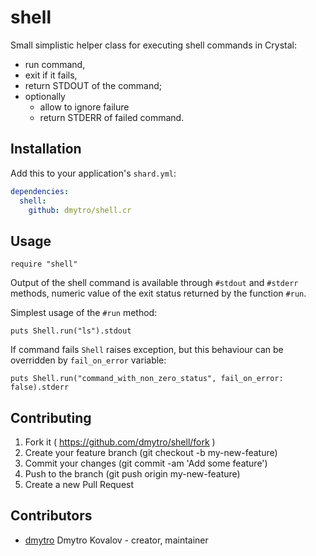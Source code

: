 # shell

Small simplistic helper class for executing shell commands in Crystal:

- run command,
- exit if it fails,
- return STDOUT of the command;
- optionally
  - allow to ignore failure
  - return STDERR of failed command.

## Installation


Add this to your application's `shard.yml`:

```yaml
dependencies:
  shell:
    github: dmytro/shell.cr
```


## Usage


```crystal
require "shell"
```

Output of the shell command is available through `#stdout` and `#stderr`
methods, numeric value of the exit status returned by the function `#run`.

Simplest usage of the `#run` method:

```crystal
puts Shell.run("ls").stdout
```


If command fails `Shell` raises exception, but this behaviour can be
overridden by `fail_on_error` variable:

```crystal
puts Shell.run("command_with_non_zero_status", fail_on_error: false).stderr
```


## Contributing

1. Fork it ( https://github.com/dmytro/shell/fork )
2. Create your feature branch (git checkout -b my-new-feature)
3. Commit your changes (git commit -am 'Add some feature')
4. Push to the branch (git push origin my-new-feature)
5. Create a new Pull Request

## Contributors

- [dmytro](https://github.com/dmytro) Dmytro Kovalov - creator, maintainer
